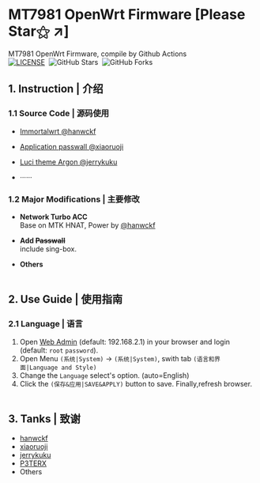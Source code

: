 # **MT7981 OpenWrt Firmware** [Please Star⚝ ↗]

MT7981 OpenWrt Firmware, compile by Github Actions  
[![LICENSE](https://img.shields.io/badge/license-apache--2.0-green.svg?style=flat-square&label=LICENSE)](https://github.com/yangxu52/CMCC-RAX3000M-OpenWrt-Firmware/blob/main/LICENSE)&nbsp;
![GitHub Stars](https://img.shields.io/github/stars/yangxu52/CMCC-RAX3000M-OpenWrt-Firmware.svg?style=flat-square&label=Stars&logo=github)&nbsp;
![GitHub Forks](https://img.shields.io/github/forks/yangxu52/CMCC-RAX3000M-OpenWrt-Firmware.svg?style=flat-square&label=Forks&logo=github)
&emsp;

## **1. Instruction | 介绍**

### **1.1 Source Code | 源码使用**

- [Immortalwrt @hanwckf](https://github.com/hanwckf/immortalwrt-mt798x)

- [Application passwall @xiaoruoji](https://github.com/xiaorouji/openwrt-passwall)

- [Luci theme Argon @jerrykuku](https://github.com/jerrykuku/luci-theme-argon)

- ······

### **1.2 Major Modifications | 主要修改**


- **Network Turbo ACC**  
  Base on MTK HNAT, Power by [@hanwckf](https://github.com/hanwckf)

- **Add ~~Passwall~~**  
  include sing-box.

- **Others**  
  &emsp;

## **2. Use Guide | 使用指南**

### **2.1 Language | 语言**

1. Open [Web Admin](http://192.168.2.1) (default: 192.168.2.1) in your browser and login (default: `root` `password`).
2. Open Menu `(系统|System)` -> `(系统|System)`, swith tab `(语言和界面|Language and Style)`
3. Change the `Language` select's option. (auto=English)
4. Click the `(保存&应用|SAVE&APPLY)` button to save. Finally,refresh browser.  
   &emsp;

<!-- ### **2.2 Wireless Power | 无线功率**

1. Open [Web Admin](http://192.168.2.1) (default: 192.168.2.1) in your browser and login (default: `root` `password`).
2. Open Menu `(系统|System)` -> `(启动项|Startup)`, slide to the bottom.
3. Add some shell command in `(本地启动脚本|Local Startup Script)`, before `exit 0`
   ```shell
   iwconfig wlan0 txpower 23
   iwconfig wlan1 txpower 23
   ```
   The `wlan0` represent 2.4G,`wlan1` represent 5G. `23` reresent submit power (max:`31`).
   Recommend: Between `23` and `27`.Power is proportional to signal and inversely proportional to wireless throughput.
4. Click the `(保存&应用|SAVE&APPLY)` button to save. Finally,refresh browser.
   &emsp;

### **2.3 Network Turbo ACC | 网络加速**

1. Open [Web Admin](http://192.168.2.1) (default: 192.168.2.1) in your browser and login (default: `root` `password`).
2. Open Menu (网络|Network) -> (Turbo ACC Center|Turbo ACC 网络加速).
3. Selected the `Shortcut-FE flow offloading | Shortcut-FE 流量分载` and `BBR CCA | BBR 拥塞控制算法`.Change `FullCone NAT | 全锥型 NAT`'s Option to `High Performing Mode | 高性能模式`
4. Click the `(保存&应用|SAVE&APPLY)` button to save.
   &emsp; -->

## **3. Tanks | 致谢**

- [hanwckf](https://github.com/hanwckf)
- [xiaoruoji](https://github.com/xiaoruoji)
- [jerrykuku](https://github.com/jerrykuku)
- [P3TERX](https://github.com/P3TERX)
- Others
